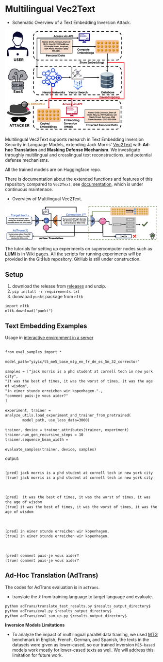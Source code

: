# Multilingual Vec2Text 

* Schematic Overview of a Text Embedding Inversion Attack.
<img src="images/attack.png" alt="attack" width="400">

Multilingual Vec2Text supports research in Text Embedding Inversion Security in Language Models, 
extending Jack Morris' [Vec2Text](https://github.com/jxmorris12/vec2text) with __Ad-hoc Translation__ and __Masking Defense Mechanism__. 
We investigate throughly multilingual and crosslingual text reconstructions, 
and potential defense mechanisms.

All the trained models are on Huggingface repo.


There is documentation about the extended functions and features of this repository compared to `Vec2Text`,
see [documentation](https://github.com/siebeniris/MultiVec2Text/wiki/New-Functions-and-Features,-extended-upon-Vec2Text),
which is under continuous maintenace.


* Overview of Multilingual Vec2Text.
<img src="images/overview.png" width="1000"/>


The tutorials for setting up experiments on supercomputer nodes such as __[LUMI](https://docs.lumi-supercomputer.eu/)__ is in Wiki pages. 
All the scripts for running experiments _will be_ provided in the GitHub repository. 
GitHub is still under construction.



## Setup
1. download the release from [releases](https://github.com/siebeniris/MultiVec2Text/tags) and unzip.
2. `pip install -r requirements.txt`
3. donwload `punkt` package from `nltk`
```
import nltk
nltk.download("punkt")
```



## Text Embedding Examples
Usage in [interactive environment in a server](https://github.com/siebeniris/MultiVec2Text/wiki/Sample-Evaluation-in-an-Interactive-Environment)



```

from eval_samples import * 

model_path="yiyic/t5_me5_base_mtg_en_fr_de_es_5m_32_corrector"

samples = ["jack morris is a phd student at cornell tech in new york city",
"it was the best of times, it was the worst of times, it was the age of wisdom",
"in einer stunde erreichen wir kopenhagen."., 
"comment puis-je vous aider?"
]

experiment, trainer = analyze_utils.load_experiment_and_trainer_from_pretrained(
        model_path, use_less_data=3000)

trainer, device = trainer_attributes(trainer, experiment)
trainer.num_gen_recursive_steps = 10
trainer.sequence_beam_width = 

evaluate_samples(trainer, device, samples)

```

output:

```

[pred] jack morris is a phd student at cornell tech in new york city
[true] jack morris is a phd student at cornell tech in new york city



[pred]  it was the best of times, it was the worst of times, it was the age of wisdom
[true] it was the best of times, it was the worst of times, it was the age of wisdom



[pred] in einer stunde erreichen wir kopenhagen.
[true] in einer stunde erreichen wir kopenhagen.



[pred] comment puis-je vous aider?
[true] comment puis-je vous aider?

```



## Ad-Hoc Translation (AdTrans)
The codes for AdTrans evaluation is in `adTrans`.

* translate the $\hat{x}$ from training language to target language and evaluate.

```
python adTrans/translate_test_results.py $results_output_directory$
python adTrans/eval.py $results_output_directory$ 
python adTrans/eval_sum_up.py $results_output_directory$
```


__Inversion Models Limitations__
- To analyze the impact of multilingual parallel data training, 
we used [MTG](https://aclanthology.org/2022.findings-naacl.192/) benchmark in English, French, German, and Spanish, 
the texts in the datasets were given as lower-cased, so our trained inversion `ME5-based` models
work mostly for lower-cased texts as well. 
We will address this limitation for future work.





